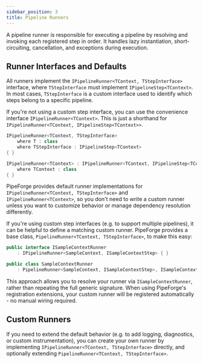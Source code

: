```yaml
---
sidebar_position: 3
title: Pipeline Runners
---
```


A pipeline runner is responsible for executing a pipeline by resolving and invoking each registered step in order. It handles lazy instantiation, short-circuiting, cancellation, and exceptions during execution.

## Runner Interfaces and Defaults

All runners implement the `IPipelineRunner<TContext, TStepInterface>` interface, where `TStepInterface` must implement `IPipelineStep<TContext>`. In most cases, `TStepInterface` is a custom interface used to identify which steps belong to a specific pipeline.

If you're not using a custom step interface, you can use the convenience interface `IPipelineRunner<TContext>`. This is just a shorthand for `IPipelineRunner<TContext, IPipelineStep<TContext>>`.

```csharp title="IPipelineRunner.cs"
IPipelineRunner<TContext, TStepInterface>
    where T : class
    where TStepInterface : IPipelineStep<TContext>
{ }

IPipelineRunner<TContext> : IPipelineRunner<TContext, IPipelineStep<TContext>>
    where TContext : class
{ }
```

PipeForge provides default runner implementations for `IPipelineRunner<TContext, TStepInterface>` and `IPipelineRunner<TContext>`, so you don't need to write a custom runner unless you want to customize behavior or manage dependency resolution differently.

If you're using custom step interfaces (e.g. to support multiple pipelines), it can be helpful to define a matching custom runner. PipeForge provides a base class, `PipelineRunner<TContext, TStepInterface>`, to make this easy:

```csharp
public interface ISampleContextRunner
    : IPipelineRunner<SampleContext, ISampleContextStep> { }

public class SampleContextRunner
    : PipelineRunner<SampleContext, ISampleContextStep>, ISampleContextRunner { }
```

This approach allows you to resolve your runner via `ISampleContextRunner`, rather than repeating the full generic signature. When using PipeForge's registration extensions, your custom runner will be registered automatically - no manual wiring required.

## Custom Runners

If you need to extend the default behavior (e.g. to add logging, diagnostics, or custom instrumentation), you can create your own runner by implementing `IPipelineRunner<TContext, TStepInterface>` directly, and optionally extending `PipelineRunner<TContext, TStepInterface>`.